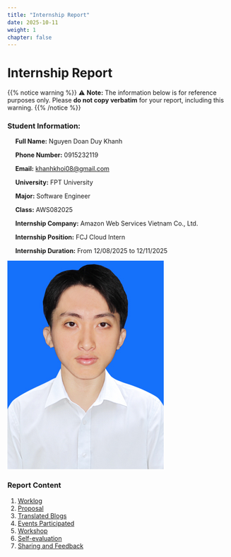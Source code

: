 ```yaml
---
title: "Internship Report"
date: 2025-10-11
weight: 1
chapter: false
---
```


    
# Internship Report

{{% notice warning %}}
⚠️ **Note:** The information below is for reference purposes only. Please **do not copy verbatim** for your report, including this warning.
{{% /notice %}}

### Student Information:
&emsp; **Full Name:** Nguyen Doan Duy Khanh

&emsp; **Phone Number:** 0915232119 

&emsp; **Email:** khanhkhoi08@gmail.com

&emsp; **University:** FPT University

&emsp; **Major:** Software Engineer

&emsp; **Class:** AWS082025

&emsp; **Internship Company:** Amazon Web Services Vietnam Co., Ltd.

&emsp; **Internship Position:** FCJ Cloud Intern

&emsp; **Internship Duration:** From 12/08/2025 to 12/11/2025

![Your profile picture](/images/IMG_0268.png)

### Report Content

1.  [Worklog](1-Worklog/)
2.  [Proposal](2-Proposal/)
3.  [Translated Blogs](3-BlogsTranslated/)
4.  [Events Participated](4-EventParticipated/)
5.  [Workshop](5-Workshop/)
6.  [Self-evaluation](6-Self-evaluation/)
7.  [Sharing and Feedback](7-Feedback/)

